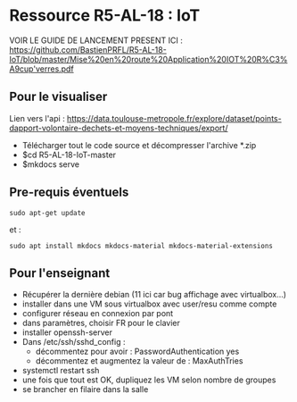 # Ressource R5-AL-18 : IoT 

VOIR LE GUIDE DE LANCEMENT PRESENT ICI : https://github.com/BastienPRFL/R5-AL-18-IoT/blob/master/Mise%20en%20route%20Application%20IOT%20R%C3%A9cup'verres.pdf

## Pour le visualiser

Lien vers l'api : https://data.toulouse-metropole.fr/explore/dataset/points-dapport-volontaire-dechets-et-moyens-techniques/export/

* Télécharger tout le code source et décompresser l'archive *.zip
* $cd R5-AL-18-IoT-master
* $mkdocs serve

## Pre-requis éventuels

```
sudo apt-get update
```
et :

```
sudo apt install mkdocs mkdocs-material mkdocs-material-extensions
```

## Pour l'enseignant

* Récupérer la dernière debian (11 ici car bug affichage avec virtualbox...)
* installer dans une VM sous virtualbox avec user/resu comme compte
* configurer réseau en connexion par pont
* dans paramètres, choisir FR pour le clavier
* installer openssh-server
* Dans /etc/ssh/sshd_config :
   * décommentez pour avoir : PasswordAuthentication yes
   * décommentez et augmentez la valeur de : MaxAuthTries
* systemctl restart ssh
* une fois que tout est OK, dupliquez les VM selon nombre de groupes
* se brancher en filaire dans la salle


